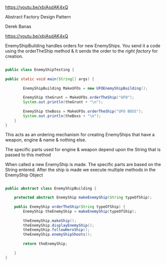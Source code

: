 
https://youtu.be/xbjAsdAK4xQ


Abstract Factory Design Pattern

Derek Banas


https://youtu.be/xbjAsdAK4xQ

EnemyShipBuilding handles orders for new EnemyShips. 
You send it a code using the orderTheShip method & it sends the order to the *right factory* for creation.

```java

public class EnemyShipTesting {
	
public static void main(String[] args) {
		
		EnemyShipBuilding MakeUFOs = new UFOEnemyShipBuilding();
 
		EnemyShip theGrunt = MakeUFOs.orderTheShip("UFO");
		System.out.println(theGrunt + "\n");
		
		EnemyShip theBoss = MakeUFOs.orderTheShip("UFO BOSS");
		System.out.println(theBoss + "\n");
	}
}

```

This acts as an ordering mechanism for creating EnemyShips that have a weapon, engine & name & nothing else.
	
The specific parts used for engine & weapon depend  upon the String that is passed to this method

When called a new EnemyShip is made. The specific parts are based on the String entered. After the ship is made we execute multiple methods in the EnemyShip Object

```java

public abstract class EnemyShipBuilding {

	protected abstract EnemyShip makeEnemyShip(String typeOfShip);
	
	public EnemyShip orderTheShip(String typeOfShip) {
		EnemyShip theEnemyShip = makeEnemyShip(typeOfShip);
		
		theEnemyShip.makeShip();
		theEnemyShip.displayEnemyShip();
		theEnemyShip.followHeroShip();
		theEnemyShip.enemyShipShoots();
		
		return theEnemyShip;
		
	}
}
```

